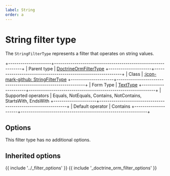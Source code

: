```yaml
---
label: String
order: a
---
```


# String filter type

The `StringFilterType` represents a filter that operates on string values.

+---------------------+--------------------------------------------------------------+
| Parent type         | [DoctrineOrmFilterType](doctrine-orm.md)
+---------------------+--------------------------------------------------------------+
| Class               | [:icon-mark-github: StringFilterType](https://github.com/Kreyu/data-table-bundle/blob/main/src/Filter/Type/StringFilterType.php)
+---------------------+--------------------------------------------------------------+
| Form Type           | [TextType](https://symfony.com/doc/current/reference/forms/types/text.html)
+---------------------+--------------------------------------------------------------+
| Supported operators | Equals, NotEquals, Contains, NotContains, StartsWith, EndsWith
+---------------------+--------------------------------------------------------------+
| Default operator    | Contains
+---------------------+--------------------------------------------------------------+

## Options

This filter type has no additional options.

## Inherited options

{{ include '../_filter_options' }}
{{ include '_doctrine_orm_filter_options' }}
